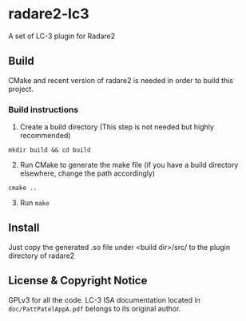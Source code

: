 # radare2-lc3

A set of LC-3 plugin for Radare2

## Build

CMake and recent version of radare2 is needed in order to build this project.

### Build instructions
1. Create a build directory (This step is not needed but highly recommended)

```
mkdir build && cd build
```

2. Run CMake to generate the make file (if you have a build directory elsewhere,
change the path accordingly)

```
cmake ..
```

3. Run `make`

## Install

Just copy the generated .so file under \<build dir\>/src/ to the plugin
directory of radare2

## License & Copyright Notice

GPLv3 for all the code. LC-3 ISA documentation located in
`doc/PattPatelAppA.pdf` belongs to its original author.
